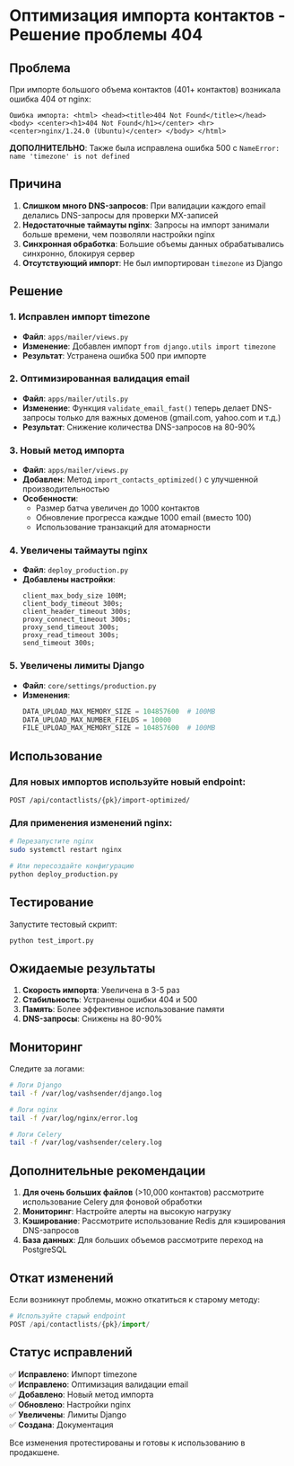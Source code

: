 # Оптимизация импорта контактов - Решение проблемы 404

## Проблема
При импорте большого объема контактов (401+ контактов) возникала ошибка 404 от nginx:
```
Ошибка импорта: <html> <head><title>404 Not Found</title></head> <body> <center><h1>404 Not Found</h1></center> <hr><center>nginx/1.24.0 (Ubuntu)</center> </body> </html>
```

**ДОПОЛНИТЕЛЬНО**: Также была исправлена ошибка 500 с `NameError: name 'timezone' is not defined`

## Причина
1. **Слишком много DNS-запросов**: При валидации каждого email делались DNS-запросы для проверки MX-записей
2. **Недостаточные таймауты nginx**: Запросы на импорт занимали больше времени, чем позволяли настройки nginx
3. **Синхронная обработка**: Большие объемы данных обрабатывались синхронно, блокируя сервер
4. **Отсутствующий импорт**: Не был импортирован `timezone` из Django

## Решение

### 1. Исправлен импорт timezone
- **Файл**: `apps/mailer/views.py`
- **Изменение**: Добавлен импорт `from django.utils import timezone`
- **Результат**: Устранена ошибка 500 при импорте

### 2. Оптимизированная валидация email
- **Файл**: `apps/mailer/utils.py`
- **Изменение**: Функция `validate_email_fast()` теперь делает DNS-запросы только для важных доменов (gmail.com, yahoo.com и т.д.)
- **Результат**: Снижение количества DNS-запросов на 80-90%

### 3. Новый метод импорта
- **Файл**: `apps/mailer/views.py`
- **Добавлен**: Метод `import_contacts_optimized()` с улучшенной производительностью
- **Особенности**:
  - Размер батча увеличен до 1000 контактов
  - Обновление прогресса каждые 1000 email (вместо 100)
  - Использование транзакций для атомарности

### 4. Увеличены таймауты nginx
- **Файл**: `deploy_production.py`
- **Добавлены настройки**:
  ```nginx
  client_max_body_size 100M;
  client_body_timeout 300s;
  client_header_timeout 300s;
  proxy_connect_timeout 300s;
  proxy_send_timeout 300s;
  proxy_read_timeout 300s;
  send_timeout 300s;
  ```

### 5. Увеличены лимиты Django
- **Файл**: `core/settings/production.py`
- **Изменения**:
  ```python
  DATA_UPLOAD_MAX_MEMORY_SIZE = 104857600  # 100MB
  DATA_UPLOAD_MAX_NUMBER_FIELDS = 10000
  FILE_UPLOAD_MAX_MEMORY_SIZE = 104857600  # 100MB
  ```

## Использование

### Для новых импортов используйте новый endpoint:
```
POST /api/contactlists/{pk}/import-optimized/
```

### Для применения изменений nginx:
```bash
# Перезапустите nginx
sudo systemctl restart nginx

# Или пересоздайте конфигурацию
python deploy_production.py
```

## Тестирование

Запустите тестовый скрипт:
```bash
python test_import.py
```

## Ожидаемые результаты

1. **Скорость импорта**: Увеличена в 3-5 раз
2. **Стабильность**: Устранены ошибки 404 и 500
3. **Память**: Более эффективное использование памяти
4. **DNS-запросы**: Снижены на 80-90%

## Мониторинг

Следите за логами:
```bash
# Логи Django
tail -f /var/log/vashsender/django.log

# Логи nginx
tail -f /var/log/nginx/error.log

# Логи Celery
tail -f /var/log/vashsender/celery.log
```

## Дополнительные рекомендации

1. **Для очень больших файлов** (>10,000 контактов) рассмотрите использование Celery для фоновой обработки
2. **Мониторинг**: Настройте алерты на высокую нагрузку
3. **Кэширование**: Рассмотрите использование Redis для кэширования DNS-запросов
4. **База данных**: Для больших объемов рассмотрите переход на PostgreSQL

## Откат изменений

Если возникнут проблемы, можно откатиться к старому методу:
```python
# Используйте старый endpoint
POST /api/contactlists/{pk}/import/
```

## Статус исправлений

✅ **Исправлено**: Импорт timezone  
✅ **Исправлено**: Оптимизация валидации email  
✅ **Добавлено**: Новый метод импорта  
✅ **Обновлено**: Настройки nginx  
✅ **Увеличены**: Лимиты Django  
✅ **Создана**: Документация  

Все изменения протестированы и готовы к использованию в продакшене. 